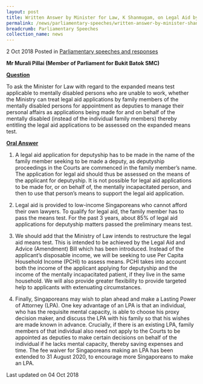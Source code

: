 ```yaml
---
layout: post
title: Written Answer by Minister for Law, K Shanmugam, on Legal Aid by Family Members of Mentally Disabled for Appointment as Deputies
permalink: /news/parliamentary-speeches/written-answer-by-minister-shanmugam-legal-aid-applications-by-family-members-of-mentally-disabled
breadcrumb: Parliamentary Speeches
collection_name: news
---
```


2 Oct 2018 Posted in [Parliamentary speeches and responses](/news/parliamentary-speeches) 

**Mr Murali Pillai (Member of Parliament for Bukit Batok SMC)**
 
**<u>Question</u>**

To ask the Minister for Law with regard to the expanded means test applicable to mentally disabled persons who are unable to work, whether the Ministry can treat legal aid applications by family members of the mentally disabled persons for appointment as deputies to manage their personal affairs as applications being made for and on behalf of the mentally disabled  (instead of the individual family members) thereby entitling the legal aid applications to be assessed on the expanded means test.

**<u>Oral Answer</u>**

1. A legal aid application for deputyship has to be made in the name of the family member seeking to be made a deputy, as deputyship proceedings in the Courts are commenced in the family member’s name. The application for legal aid should thus be assessed on the means of the applicant for deputyship.  It is not possible for legal aid applications to be made for, or on behalf of, the mentally incapacitated person, and then to use that person’s means to support the legal aid application.
 
2. Legal aid is provided to low-income Singaporeans who cannot afford their own lawyers. To qualify for legal aid, the family member has to pass the means test. For the past 3 years, about 85% of legal aid applications for deputyship matters passed the preliminary means test. 
 
3. We should add that the Ministry of Law intends to restructure the legal aid means test. This is intended to be achieved by the Legal Aid and Advice (Amendment) Bill which has been introduced. Instead of the applicant’s disposable income, we will be seeking to use Per Capita Household Income (PCHI) to assess means. PCHI takes into account both the income of the applicant applying for deputyship and the income of the mentally incapacitated patient, if they live in the same household. We will also provide greater flexibility to provide targeted help to applicants with extenuating circumstances.
 
4. Finally, Singaporeans may wish to plan ahead and make a Lasting Power of Attorney (LPA). One key advantage of an LPA is that an individual, who has the requisite mental capacity, is able to choose his proxy decision maker, and discuss the LPA with his family so that his wishes are made known in advance. Crucially, if there is an existing LPA, family members of that individual also need not apply to the Courts to be appointed as deputies to make certain decisions on behalf of the individual if he lacks mental capacity, thereby saving expenses and time. The fee waiver for Singaporeans making an LPA has been extended to 31 August 2020, to encourage more Singaporeans to make an LPA.

<p class="right-side-updated">Last updated on 04 Oct 2018</p> 
